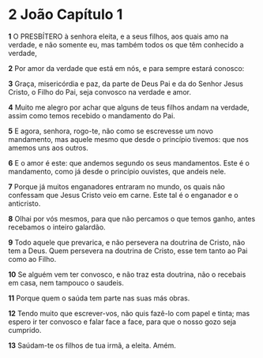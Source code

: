 # 2 João Capítulo 1

**1** 	O PRESBÍTERO à senhora eleita, e a seus filhos, aos quais amo na verdade, e não somente eu, mas também todos os que têm conhecido a verdade,

**2** 	Por amor da verdade que está em nós, e para sempre estará conosco:

**3** 	Graça, misericórdia e paz, da parte de Deus Pai e da do Senhor Jesus Cristo, o Filho do Pai, seja convosco na verdade e amor.

**4** 	Muito me alegro por achar que alguns de teus filhos andam na verdade, assim como temos recebido o mandamento do Pai.

**5** 	E agora, senhora, rogo-te, não como se escrevesse um novo mandamento, mas aquele mesmo que desde o princípio tivemos: que nos amemos uns aos outros.

**6** 	E o amor é este: que andemos segundo os seus mandamentos. Este é o mandamento, como já desde o princípio ouvistes, que andeis nele.

**7** 	Porque já muitos enganadores entraram no mundo, os quais não confessam que Jesus Cristo veio em carne. Este tal é o enganador e o anticristo.

**8** 	Olhai por vós mesmos, para que não percamos o que temos ganho, antes recebamos o inteiro galardão.

**9** 	Todo aquele que prevarica, e não persevera na doutrina de Cristo, não tem a Deus. Quem persevera na doutrina de Cristo, esse tem tanto ao Pai como ao Filho.

**10** 	Se alguém vem ter convosco, e não traz esta doutrina, não o recebais em casa, nem tampouco o saudeis.

**11** 	Porque quem o saúda tem parte nas suas más obras.

**12** 	Tendo muito que escrever-vos, não quis fazê-lo com papel e tinta; mas espero ir ter convosco e falar face a face, para que o nosso gozo seja cumprido.

**13** 	Saúdam-te os filhos de tua irmã, a eleita. Amém.

